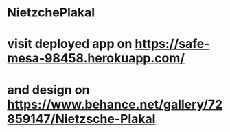 # NietzchePlakal
# visit deployed app on https://safe-mesa-98458.herokuapp.com/ 
# and design on https://www.behance.net/gallery/72859147/Nietzsche-Plakal
